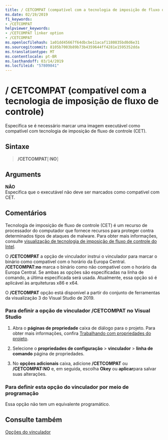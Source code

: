 ```yaml
---
title: / CETCOMPAT (compatível com a tecnologia de imposição de fluxo de controle)
ms.date: 02/19/2019
f1_keywords:
- /CETCOMPAT
helpviewer_keywords:
- /CETCOMPAT linker option
- /CETCOMPAT
ms.openlocfilehash: 1a01dd45667f64dbcbe11acaf1180835bd0d6e31
ms.sourcegitcommit: 8105b7003b89b73b4359644ff4281e1595352dda
ms.translationtype: MT
ms.contentlocale: pt-BR
ms.lasthandoff: 03/14/2019
ms.locfileid: "57809841"
---
```

# <a name="cetcompat-control-flow-enforcement-technology-compatible"></a>/ CETCOMPAT (compatível com a tecnologia de imposição de fluxo de controle)

Especifica se é necessário marcar uma imagem executável como compatível com tecnologia de imposição de fluxo de controle (CET).

## <a name="syntax"></a>Sintaxe

> **/CETCOMPAT**\[**:NO**]

## <a name="arguments"></a>Arguments

**NÃO**<br/>
Especifica que o executável não deve ser marcados como compatível com CET.

## <a name="remarks"></a>Comentários

Tecnologia de imposição de fluxo de controle (CET) é um recurso de processador do computador que fornece recursos para proteger contra determinados tipos de ataques de malware. Para obter mais informações, consulte [visualização de tecnologia de imposição de fluxo de controle do Intel](https://software.intel.com/sites/default/files/managed/4d/2a/control-flow-enforcement-technology-preview.pdf).

O **/CETCOMPAT** a opção de vinculador instrui o vinculador para marcar o binário como compatível com o horário da Europa Central. **/CETCOMPAT:no** marca o binário como não compatível com o horário da Europa Central. Se ambas as opções são especificadas na linha de comando, a última especificada será usada. Atualmente, essa opção só é aplicável às arquiteturas x86 e x64.

O **/CETCOMPAT** opção está disponível a partir do conjunto de ferramentas da visualização 3 do Visual Studio de 2019.

### <a name="to-set-the-cetcompat-linker-option-in-visual-studio"></a>Para definir a opção de vinculador /CETCOMPAT no Visual Studio

1. Abra o **páginas de propriedade** caixa de diálogo para o projeto. Para obter mais informações, confira [Trabalhando com propriedades do projeto](../working-with-project-properties.md).

1. Selecione o **propriedades de configuração** > **vinculador** > **linha de comando** página de propriedades.

1. No **opções adicionais** caixa, adicione **/CETCOMPAT** ou **/CETCOMPAT:NO** e, em seguida, escolha **Okey** ou **aplicar**para salvar suas alterações.

### <a name="to-set-this-linker-option-programmatically"></a>Para definir esta opção do vinculador por meio de programação

Essa opção não tem um equivalente programático.

## <a name="see-also"></a>Consulte também

[Opções do vinculador](linker-options.md)
